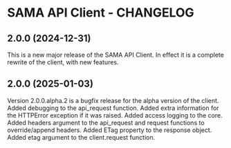 # SAMA API Client - CHANGELOG

## 2.0.0 (2024-12-31)

This is a new major release of the SAMA API Client.
In effect it is a complete rewrite of the client, with new features.

## 2.0.0 (2025-01-03)

Version 2.0.0.alpha.2 is a bugfix release for the alpha version of the client.
Added debugging to the api_request function.
Added extra information for the HTTPError exception if it was raised.
Added access logging to the core.
Added headers argument to the api_request and request functions to override/append headers.
Added ETag property to the response object.
Added etag argument to the client.request function.
